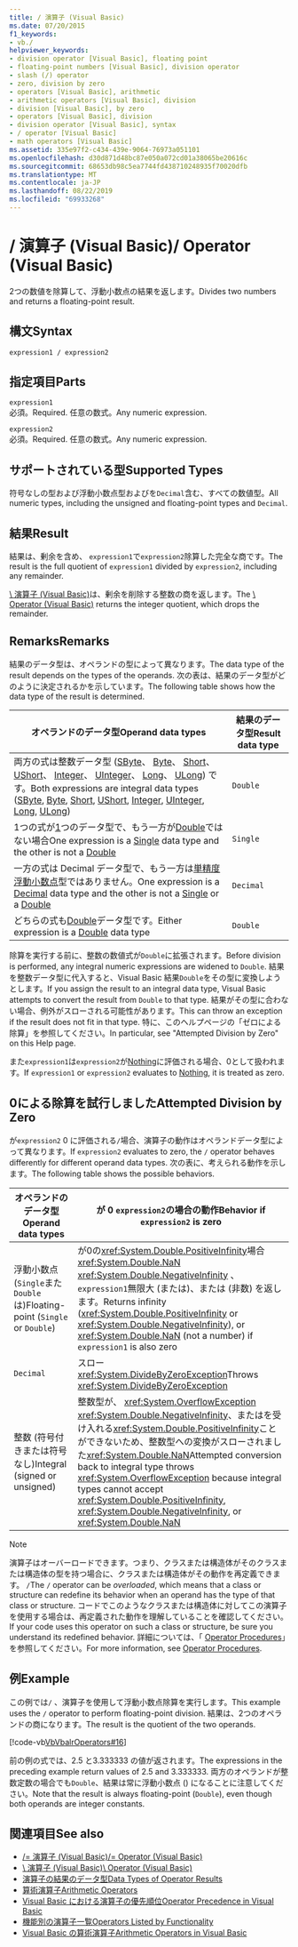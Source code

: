 ```yaml
---
title: / 演算子 (Visual Basic)
ms.date: 07/20/2015
f1_keywords:
- vb./
helpviewer_keywords:
- division operator [Visual Basic], floating point
- floating-point numbers [Visual Basic], division operator
- slash (/) operator
- zero, division by zero
- operators [Visual Basic], arithmetic
- arithmetic operators [Visual Basic], division
- division [Visual Basic], by zero
- operators [Visual Basic], division
- division operator [Visual Basic], syntax
- / operator [Visual Basic]
- math operators [Visual Basic]
ms.assetid: 335e97f2-c434-439e-9064-76973a051101
ms.openlocfilehash: d30d871d48bc87e050a072cd01a38065be20616c
ms.sourcegitcommit: 68653db98c5ea7744fd438710248935f70020dfb
ms.translationtype: MT
ms.contentlocale: ja-JP
ms.lasthandoff: 08/22/2019
ms.locfileid: "69933268"
---
```

# <a name="-operator-visual-basic"></a><span data-ttu-id="3fc4d-102">/ 演算子 (Visual Basic)</span><span class="sxs-lookup"><span data-stu-id="3fc4d-102">/ Operator (Visual Basic)</span></span>
<span data-ttu-id="3fc4d-103">2つの数値を除算して、浮動小数点の結果を返します。</span><span class="sxs-lookup"><span data-stu-id="3fc4d-103">Divides two numbers and returns a floating-point result.</span></span>  
  
## <a name="syntax"></a><span data-ttu-id="3fc4d-104">構文</span><span class="sxs-lookup"><span data-stu-id="3fc4d-104">Syntax</span></span>  
  
```  
expression1 / expression2  
```  
  
## <a name="parts"></a><span data-ttu-id="3fc4d-105">指定項目</span><span class="sxs-lookup"><span data-stu-id="3fc4d-105">Parts</span></span>  
 `expression1`  
 <span data-ttu-id="3fc4d-106">必須。</span><span class="sxs-lookup"><span data-stu-id="3fc4d-106">Required.</span></span> <span data-ttu-id="3fc4d-107">任意の数式。</span><span class="sxs-lookup"><span data-stu-id="3fc4d-107">Any numeric expression.</span></span>  
  
 `expression2`  
 <span data-ttu-id="3fc4d-108">必須。</span><span class="sxs-lookup"><span data-stu-id="3fc4d-108">Required.</span></span> <span data-ttu-id="3fc4d-109">任意の数式。</span><span class="sxs-lookup"><span data-stu-id="3fc4d-109">Any numeric expression.</span></span>  
  
## <a name="supported-types"></a><span data-ttu-id="3fc4d-110">サポートされている型</span><span class="sxs-lookup"><span data-stu-id="3fc4d-110">Supported Types</span></span>  
 <span data-ttu-id="3fc4d-111">符号なしの型および浮動小数点型およびを`Decimal`含む、すべての数値型。</span><span class="sxs-lookup"><span data-stu-id="3fc4d-111">All numeric types, including the unsigned and floating-point types and `Decimal`.</span></span>  
  
## <a name="result"></a><span data-ttu-id="3fc4d-112">結果</span><span class="sxs-lookup"><span data-stu-id="3fc4d-112">Result</span></span>  
 <span data-ttu-id="3fc4d-113">結果は、剰余を含め、 `expression1`で`expression2`除算した完全な商です。</span><span class="sxs-lookup"><span data-stu-id="3fc4d-113">The result is the full quotient of `expression1` divided by `expression2`, including any remainder.</span></span>  
  
 <span data-ttu-id="3fc4d-114">[\ 演算子 (Visual Basic)](../../../visual-basic/language-reference/operators/integer-division-operator.md)は、剰余を削除する整数の商を返します。</span><span class="sxs-lookup"><span data-stu-id="3fc4d-114">The [\ Operator (Visual Basic)](../../../visual-basic/language-reference/operators/integer-division-operator.md) returns the integer quotient, which drops the remainder.</span></span>  
  
## <a name="remarks"></a><span data-ttu-id="3fc4d-115">Remarks</span><span class="sxs-lookup"><span data-stu-id="3fc4d-115">Remarks</span></span>  
 <span data-ttu-id="3fc4d-116">結果のデータ型は、オペランドの型によって異なります。</span><span class="sxs-lookup"><span data-stu-id="3fc4d-116">The data type of the result depends on the types of the operands.</span></span> <span data-ttu-id="3fc4d-117">次の表は、結果のデータ型がどのように決定されるかを示しています。</span><span class="sxs-lookup"><span data-stu-id="3fc4d-117">The following table shows how the data type of the result is determined.</span></span>  
  
|<span data-ttu-id="3fc4d-118">オペランドのデータ型</span><span class="sxs-lookup"><span data-stu-id="3fc4d-118">Operand data types</span></span>|<span data-ttu-id="3fc4d-119">結果のデータ型</span><span class="sxs-lookup"><span data-stu-id="3fc4d-119">Result data type</span></span>|  
|------------------------|----------------------|  
|<span data-ttu-id="3fc4d-120">両方の式は整数データ型 ([SByte](../../../visual-basic/language-reference/data-types/sbyte-data-type.md)、 [Byte](../../../visual-basic/language-reference/data-types/byte-data-type.md)、 [Short](../../../visual-basic/language-reference/data-types/short-data-type.md)、 [UShort](../../../visual-basic/language-reference/data-types/ushort-data-type.md)、 [Integer](../../../visual-basic/language-reference/data-types/integer-data-type.md)、 [UInteger](../../../visual-basic/language-reference/data-types/uinteger-data-type.md)、 [Long](../../../visual-basic/language-reference/data-types/long-data-type.md)、 [ULong](../../../visual-basic/language-reference/data-types/ulong-data-type.md)) です。</span><span class="sxs-lookup"><span data-stu-id="3fc4d-120">Both expressions are integral data types ([SByte](../../../visual-basic/language-reference/data-types/sbyte-data-type.md), [Byte](../../../visual-basic/language-reference/data-types/byte-data-type.md), [Short](../../../visual-basic/language-reference/data-types/short-data-type.md), [UShort](../../../visual-basic/language-reference/data-types/ushort-data-type.md), [Integer](../../../visual-basic/language-reference/data-types/integer-data-type.md), [UInteger](../../../visual-basic/language-reference/data-types/uinteger-data-type.md), [Long](../../../visual-basic/language-reference/data-types/long-data-type.md), [ULong](../../../visual-basic/language-reference/data-types/ulong-data-type.md))</span></span>|`Double`|  
|<span data-ttu-id="3fc4d-121">1つの式が[1](../../../visual-basic/language-reference/data-types/single-data-type.md)つのデータ型で、もう一方が[Double](../../../visual-basic/language-reference/data-types/double-data-type.md)ではない場合</span><span class="sxs-lookup"><span data-stu-id="3fc4d-121">One expression is a [Single](../../../visual-basic/language-reference/data-types/single-data-type.md) data type and the other is not a [Double](../../../visual-basic/language-reference/data-types/double-data-type.md)</span></span>|`Single`|  
|<span data-ttu-id="3fc4d-122">一方の式は Decimal データ型で、もう一方は[単](../../../visual-basic/language-reference/data-types/single-data-type.md)[精度浮動](../../../visual-basic/language-reference/data-types/double-data-type.md)[小数点](../../../visual-basic/language-reference/data-types/decimal-data-type.md)型ではありません。</span><span class="sxs-lookup"><span data-stu-id="3fc4d-122">One expression is a [Decimal](../../../visual-basic/language-reference/data-types/decimal-data-type.md) data type and the other is not a [Single](../../../visual-basic/language-reference/data-types/single-data-type.md) or a [Double](../../../visual-basic/language-reference/data-types/double-data-type.md)</span></span>|`Decimal`|  
|<span data-ttu-id="3fc4d-123">どちらの式も[Double](../../../visual-basic/language-reference/data-types/double-data-type.md)データ型です。</span><span class="sxs-lookup"><span data-stu-id="3fc4d-123">Either expression is a [Double](../../../visual-basic/language-reference/data-types/double-data-type.md) data type</span></span>|`Double`|  
  
 <span data-ttu-id="3fc4d-124">除算を実行する前に、整数の数値式が`Double`に拡張されます。</span><span class="sxs-lookup"><span data-stu-id="3fc4d-124">Before division is performed, any integral numeric expressions are widened to `Double`.</span></span> <span data-ttu-id="3fc4d-125">結果を整数データ型に代入すると、Visual Basic 結果`Double`をその型に変換しようとします。</span><span class="sxs-lookup"><span data-stu-id="3fc4d-125">If you assign the result to an integral data type, Visual Basic attempts to convert the result from `Double` to that type.</span></span> <span data-ttu-id="3fc4d-126">結果がその型に合わない場合、例外がスローされる可能性があります。</span><span class="sxs-lookup"><span data-stu-id="3fc4d-126">This can throw an exception if the result does not fit in that type.</span></span> <span data-ttu-id="3fc4d-127">特に、このヘルプページの「ゼロによる除算」を参照してください。</span><span class="sxs-lookup"><span data-stu-id="3fc4d-127">In particular, see "Attempted Division by Zero" on this Help page.</span></span>  
  
 <span data-ttu-id="3fc4d-128">また`expression1`は`expression2`が[Nothing](../../../visual-basic/language-reference/nothing.md)に評価される場合、0として扱われます。</span><span class="sxs-lookup"><span data-stu-id="3fc4d-128">If `expression1` or `expression2` evaluates to [Nothing](../../../visual-basic/language-reference/nothing.md), it is treated as zero.</span></span>  
  
## <a name="attempted-division-by-zero"></a><span data-ttu-id="3fc4d-129">0による除算を試行しました</span><span class="sxs-lookup"><span data-stu-id="3fc4d-129">Attempted Division by Zero</span></span>  
 <span data-ttu-id="3fc4d-130">が`expression2` 0 に評価される`/`場合、演算子の動作はオペランドデータ型によって異なります。</span><span class="sxs-lookup"><span data-stu-id="3fc4d-130">If `expression2` evaluates to zero, the `/` operator behaves differently for different operand data types.</span></span> <span data-ttu-id="3fc4d-131">次の表に、考えられる動作を示します。</span><span class="sxs-lookup"><span data-stu-id="3fc4d-131">The following table shows the possible behaviors.</span></span>  
  
|<span data-ttu-id="3fc4d-132">オペランドのデータ型</span><span class="sxs-lookup"><span data-stu-id="3fc4d-132">Operand data types</span></span>|<span data-ttu-id="3fc4d-133">が 0 `expression2`の場合の動作</span><span class="sxs-lookup"><span data-stu-id="3fc4d-133">Behavior if `expression2` is zero</span></span>|  
|------------------------|---------------------------------------|  
|<span data-ttu-id="3fc4d-134">浮動小数点 (`Single`また`Double`は)</span><span class="sxs-lookup"><span data-stu-id="3fc4d-134">Floating-point (`Single` or `Double`)</span></span>|<span data-ttu-id="3fc4d-135">が0の<xref:System.Double.PositiveInfinity>場合<xref:System.Double.NaN> <xref:System.Double.NegativeInfinity> 、`expression1`無限大 (または)、または (非数) を返します。</span><span class="sxs-lookup"><span data-stu-id="3fc4d-135">Returns infinity (<xref:System.Double.PositiveInfinity> or <xref:System.Double.NegativeInfinity>), or <xref:System.Double.NaN> (not a number) if `expression1` is also zero</span></span>|  
|`Decimal`|<span data-ttu-id="3fc4d-136">スロー<xref:System.DivideByZeroException></span><span class="sxs-lookup"><span data-stu-id="3fc4d-136">Throws <xref:System.DivideByZeroException></span></span>|  
|<span data-ttu-id="3fc4d-137">整数 (符号付きまたは符号なし)</span><span class="sxs-lookup"><span data-stu-id="3fc4d-137">Integral (signed or unsigned)</span></span>|<span data-ttu-id="3fc4d-138">整数型が、 <xref:System.OverflowException> <xref:System.Double.NegativeInfinity>、またはを受け入れる<xref:System.Double.PositiveInfinity>ことができないため、整数型への変換がスローされました<xref:System.Double.NaN></span><span class="sxs-lookup"><span data-stu-id="3fc4d-138">Attempted conversion back to integral type throws <xref:System.OverflowException> because integral types cannot accept <xref:System.Double.PositiveInfinity>, <xref:System.Double.NegativeInfinity>, or <xref:System.Double.NaN></span></span>|  
  
> [!NOTE]
> <span data-ttu-id="3fc4d-139">演算子はオーバーロードできます。つまり、クラスまたは構造体がそのクラスまたは構造体の型を持つ場合に、クラスまたは構造体がその動作を再定義できます。 `/`</span><span class="sxs-lookup"><span data-stu-id="3fc4d-139">The `/` operator can be *overloaded*, which means that a class or structure can redefine its behavior when an operand has the type of that class or structure.</span></span> <span data-ttu-id="3fc4d-140">コードでこのようなクラスまたは構造体に対してこの演算子を使用する場合は、再定義された動作を理解していることを確認してください。</span><span class="sxs-lookup"><span data-stu-id="3fc4d-140">If your code uses this operator on such a class or structure, be sure you understand its redefined behavior.</span></span> <span data-ttu-id="3fc4d-141">詳細については、「 [Operator Procedures](../../../visual-basic/programming-guide/language-features/procedures/operator-procedures.md)」を参照してください。</span><span class="sxs-lookup"><span data-stu-id="3fc4d-141">For more information, see [Operator Procedures](../../../visual-basic/programming-guide/language-features/procedures/operator-procedures.md).</span></span>  
  
## <a name="example"></a><span data-ttu-id="3fc4d-142">例</span><span class="sxs-lookup"><span data-stu-id="3fc4d-142">Example</span></span>  
 <span data-ttu-id="3fc4d-143">この例では`/` 、演算子を使用して浮動小数点除算を実行します。</span><span class="sxs-lookup"><span data-stu-id="3fc4d-143">This example uses the `/` operator to perform floating-point division.</span></span> <span data-ttu-id="3fc4d-144">結果は、2つのオペランドの商になります。</span><span class="sxs-lookup"><span data-stu-id="3fc4d-144">The result is the quotient of the two operands.</span></span>  
  
 [!code-vb[VbVbalrOperators#16](~/samples/snippets/visualbasic/VS_Snippets_VBCSharp/VbVbalrOperators/VB/Class1.vb#16)]  
  
 <span data-ttu-id="3fc4d-145">前の例の式では、2.5 と3.333333 の値が返されます。</span><span class="sxs-lookup"><span data-stu-id="3fc4d-145">The expressions in the preceding example return values of 2.5 and 3.333333.</span></span> <span data-ttu-id="3fc4d-146">両方のオペランドが整数定数の場合でも`Double`、結果は常に浮動小数点 () になることに注意してください。</span><span class="sxs-lookup"><span data-stu-id="3fc4d-146">Note that the result is always floating-point (`Double`), even though both operands are integer constants.</span></span>  
  
## <a name="see-also"></a><span data-ttu-id="3fc4d-147">関連項目</span><span class="sxs-lookup"><span data-stu-id="3fc4d-147">See also</span></span>

- [<span data-ttu-id="3fc4d-148">/= 演算子 (Visual Basic)</span><span class="sxs-lookup"><span data-stu-id="3fc4d-148">/= Operator (Visual Basic)</span></span>](../../../visual-basic/language-reference/operators/floating-point-division-assignment-operator.md)
- [<span data-ttu-id="3fc4d-149">\ 演算子 (Visual Basic)</span><span class="sxs-lookup"><span data-stu-id="3fc4d-149">\ Operator (Visual Basic)</span></span>](../../../visual-basic/language-reference/operators/integer-division-operator.md)
- [<span data-ttu-id="3fc4d-150">演算子の結果のデータ型</span><span class="sxs-lookup"><span data-stu-id="3fc4d-150">Data Types of Operator Results</span></span>](../../../visual-basic/language-reference/operators/data-types-of-operator-results.md)
- [<span data-ttu-id="3fc4d-151">算術演算子</span><span class="sxs-lookup"><span data-stu-id="3fc4d-151">Arithmetic Operators</span></span>](../../../visual-basic/language-reference/operators/arithmetic-operators.md)
- [<span data-ttu-id="3fc4d-152">Visual Basic における演算子の優先順位</span><span class="sxs-lookup"><span data-stu-id="3fc4d-152">Operator Precedence in Visual Basic</span></span>](../../../visual-basic/language-reference/operators/operator-precedence.md)
- [<span data-ttu-id="3fc4d-153">機能別の演算子一覧</span><span class="sxs-lookup"><span data-stu-id="3fc4d-153">Operators Listed by Functionality</span></span>](../../../visual-basic/language-reference/operators/operators-listed-by-functionality.md)
- [<span data-ttu-id="3fc4d-154">Visual Basic の算術演算子</span><span class="sxs-lookup"><span data-stu-id="3fc4d-154">Arithmetic Operators in Visual Basic</span></span>](../../../visual-basic/programming-guide/language-features/operators-and-expressions/arithmetic-operators.md)
